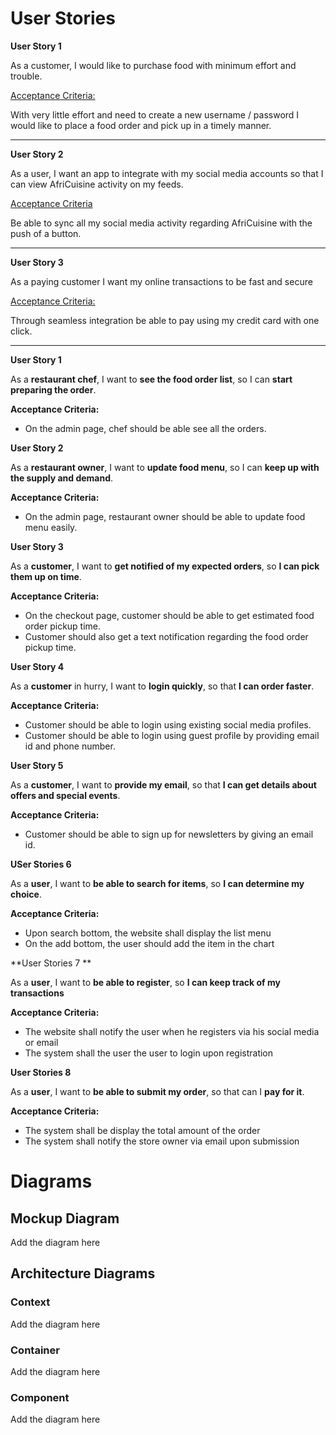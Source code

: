 # User Stories

**User Story 1**

As a customer, I would like to purchase food with minimum effort and trouble.

<u>Acceptance Criteria:</u>

With very little effort and need to create a new username / password
I would like to place a food order and pick up in a timely manner.

------------------------------------------------------------------

**User Story 2**

As a user, I want an app to integrate with my social media accounts so that I can view AfriCuisine activity on my feeds.

<u>Acceptance Criteria</u>

Be able to sync all my social media activity regarding AfriCuisine with
the push of a button.

--------------------------------------------------------------------
**User Story 3**

As a paying customer I want my online transactions to be fast and secure

<u>Acceptance Criteria:</u>

Through seamless integration be able to pay using my credit card with one click.

-------------------------------------------------------------

**User Story 1**

As a **restaurant chef**, I want to **see the food order list**, so I can **start preparing the order**.

**Acceptance Criteria:**
* On the admin page, chef should be able see all the orders.

**User Story 2**

As a **restaurant owner**, I want to **update food menu**, so I can **keep up with the supply and demand**.

**Acceptance Criteria:**

* On the admin page, restaurant owner should be able to update food menu easily.

**User Story 3**

As a **customer**, I want to **get notified of my expected orders**, so **I can pick them up on time**.

**Acceptance Criteria:**

* On the checkout page, customer should be able to get estimated food order pickup time.
* Customer should also get a text notification regarding the food order pickup time.  

**User Story 4**

As a **customer** in hurry, I want to **login quickly**, so that **I can order faster**.

**Acceptance Criteria:**
* Customer should be able to login using existing social media profiles.
* Customer should be able to login using guest profile by providing email id and phone number.

**User Story 5**

As a **customer**, I want to **provide my email**, so that **I can get details about offers and special events**.

**Acceptance Criteria:**

* Customer should be able to sign up for newsletters by giving an email id.

**USer Stories 6**

As a **user**, I want to **be able to search for items**, so **I can determine my choice**.

**Acceptance Criteria:**

-	Upon search bottom, the website shall display the list menu 
-	On the add bottom, the user should add the item in the chart

**User Stories 7 **

As a **user**, I want to **be able to register**, so **I can keep track of my transactions**

**Acceptance Criteria:**

-	The website shall notify the user when he registers via his social media or email
-	The system shall the user the user to login upon registration

**User Stories 8** 

As a **user**, I want to **be able to submit my order**, so that can I **pay for it**.

**Acceptance Criteria:**

-	The system shall be display the total amount of the order
-	The system shall notify the store owner via email upon submission  




# Diagrams

## Mockup Diagram

Add the diagram here

## Architecture Diagrams

### Context

Add the diagram here

### Container

Add the diagram here

### Component

Add the diagram here
